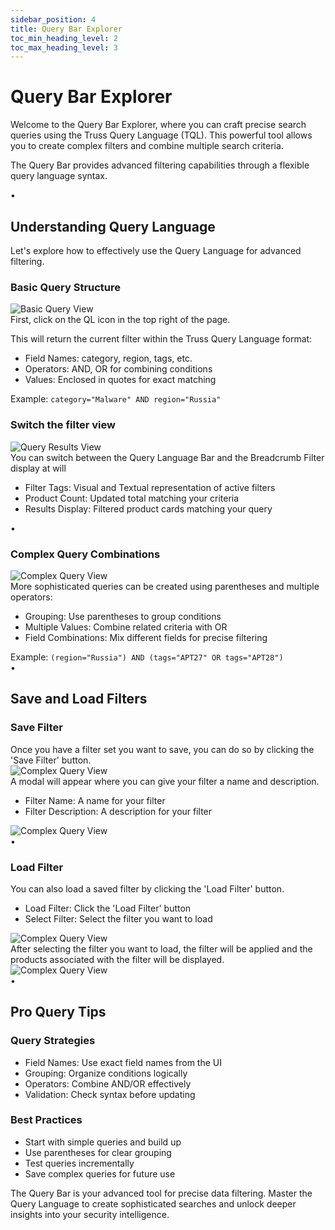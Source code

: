 ```yaml
---
sidebar_position: 4
title: Query Bar Explorer
toc_min_heading_level: 2
toc_max_heading_level: 3
---
```


<div className="text-center">
  <h1 className="text-4xl font-bold mb-4">Query Bar Explorer</h1>
</div>

<div className="text-center mb-12">
  <p className="text-xl text-gray-600 max-w-3xl mx-auto mb-4">
    Welcome to the Query Bar Explorer, where you can craft precise search queries using the Truss Query Language (TQL). This powerful tool allows you to create complex filters and combine multiple search criteria.
  </p>
  <p className="text-xl italic text-gray-600 max-w-3xl mx-auto">
    The Query Bar provides advanced filtering capabilities through a flexible query language syntax.
  </p>
</div>

<div className="relative my-12">
  <div className="absolute inset-0 flex items-center" aria-hidden="true">
    <div className="w-full border-t border-gray-300" />
  </div>
  <div className="relative flex justify-center">
    <span className="bg-white px-3 text-base text-gray-500">•</span>
  </div>
</div>

## Understanding Query Language

<p className="text-lg mb-6">Let's explore how to effectively use the Query Language for advanced filtering.</p>

### Basic Query Structure

<div className="my-6 flex justify-center">
  <img 
    src="/truss-docs/img/15 - Query Language Bar - Changing Filters1.png"
    alt="Basic Query View"
    className="rounded-lg shadow-lg max-h-[500px] object-contain" 
  />
</div>

<div className="mb-8 text-lg">
  First, click on the QL icon in the top right of the page.
  
  This will return the current filter within the Truss Query Language format:
  <ul className="list-disc pl-6 my-4">
    <li><span className="font-semibold">Field Names:</span> category, region, tags, etc.</li>
    <li><span className="font-semibold">Operators:</span> AND, OR for combining conditions</li>
    <li><span className="font-semibold">Values:</span> Enclosed in quotes for exact matching</li>
  </ul>
  Example: <code>category="Malware" AND region="Russia"</code>
</div>

### Switch the filter view

<div className="my-6 flex justify-center">
  <img 
    src="/truss-docs/img/16 - Query Language Bar - Changing Filters2.png"
    alt="Query Results View"
    className="rounded-lg shadow-lg max-h-[500px] object-contain" 
  />
</div>

<div className="mb-8 text-lg">
  You can switch between the Query Language Bar and the Breadcrumb Filter display at will
  <ul className="list-disc pl-6 my-4">
    <li><span className="font-semibold">Filter Tags:</span> Visual and Textual representation of active filters</li>
    <li><span className="font-semibold">Product Count:</span> Updated total matching your criteria</li>
    <li><span className="font-semibold">Results Display:</span> Filtered product cards matching your query</li>
  </ul>
</div>

<div className="relative my-12">
  <div className="absolute inset-0 flex items-center" aria-hidden="true">
    <div className="w-full border-t border-gray-300" />
  </div>
  <div className="relative flex justify-center">
    <span className="bg-white px-3 text-base text-gray-500">•</span>
  </div>
</div>

### Complex Query Combinations

<div className="my-6 flex justify-center">
  <img 
    src="/truss-docs/img/17 - Query Language Bar - Complex Filter1.png"
    alt="Complex Query View"
    className="rounded-lg shadow-lg max-h-[500px] object-contain" 
  />
</div>

<div className="mb-8 text-lg">
  More sophisticated queries can be created using parentheses and multiple operators:
  <ul className="list-disc pl-6 my-4">
    <li><span className="font-semibold">Grouping:</span> Use parentheses to group conditions</li>
    <li><span className="font-semibold">Multiple Values:</span> Combine related criteria with OR</li>
    <li><span className="font-semibold">Field Combinations:</span> Mix different fields for precise filtering</li>
  </ul>
  Example: <code>(region="Russia") AND (tags="APT27" OR tags="APT28")</code>
</div>

<div className="relative my-12">
  <div className="absolute inset-0 flex items-center" aria-hidden="true">
    <div className="w-full border-t border-gray-300" />
  </div>
  <div className="relative flex justify-center">
    <span className="bg-white px-3 text-base text-gray-500">•</span>
  </div>
</div>

## Save and Load Filters

### Save Filter
<div className="mb-8 text-lg">
  Once you have a filter set you want to save, you can do so by clicking the 'Save Filter' button.
</div>

<div className="my-6 flex justify-center">
  <img 
    src="/truss-docs/img/18 - Query Language Bar - Save Filter1.png"
    alt="Complex Query View"
    className="rounded-lg shadow-lg max-h-[500px] object-contain" 
  />
</div>

<div className="mb-8 text-lg">
  A modal will appear where you can give your filter a name and description.
  <ul className="list-disc pl-6 my-4">
    <li><span className="font-semibold">Filter Name:</span> A name for your filter</li>
    <li><span className="font-semibold">Filter Description:</span> A description for your filter</li>
  </ul>
</div>

<div className="my-6 flex justify-center">
  <img 
    src="/truss-docs/img/19 - Query Language Bar - Save Filter2.png"
    alt="Complex Query View"
    className="rounded-lg shadow-lg max-h-[500px] object-contain" 
  />
</div>

<div className="relative my-12">
  <div className="absolute inset-0 flex items-center" aria-hidden="true">
    <div className="w-full border-t border-gray-300" />
  </div>
  <div className="relative flex justify-center">
    <span className="bg-white px-3 text-base text-gray-500">•</span>
  </div>
</div>

### Load Filter

<div className="mb-8 text-lg">
  You can also load a saved filter by clicking the 'Load Filter' button.
  <ul className="list-disc pl-6 my-4">
    <li><span className="font-semibold">Load Filter:</span> Click the 'Load Filter' button</li>
    <li><span className="font-semibold">Select Filter:</span> Select the filter you want to load</li>
  </ul>
</div>

<div className="my-6 flex justify-center">
  <img 
    src="/truss-docs/img/20 - Query Language Bar - Load Filter1.png"
    alt="Complex Query View"
    className="rounded-lg shadow-lg max-h-[500px] object-contain" 
  />
</div>

<div className="mb-8 text-lg">
  After selecting the filter you want to load, the filter will be applied and the products associated with the filter will be displayed.
</div>

<div className="my-6 flex justify-center">
  <img 
    src="/truss-docs/img/21 - Query Language Bar - Load Filter2.png"
    alt="Complex Query View"
    className="rounded-lg shadow-lg max-h-[500px] object-contain" 
  />
</div>

<div className="relative my-12">
  <div className="absolute inset-0 flex items-center" aria-hidden="true">
    <div className="w-full border-t border-gray-300" />
  </div>
  <div className="relative flex justify-center">
    <span className="bg-white px-3 text-base text-gray-500">•</span>
  </div>
</div>

## Pro Query Tips

<div className="grid grid-cols-1 md:grid-cols-2 gap-6 my-8">
  <div className="bg-blue-50 p-6 rounded-lg shadow-md border border-green-100 my-6">
    <h3 className="text-xl font-bold mb-4 text-blue-800">Query Strategies</h3>
    <ul className="list-disc pl-6 space-y-2">
      <li><span className="font-semibold">Field Names:</span> Use exact field names from the UI</li>
      <li><span className="font-semibold">Grouping:</span> Organize conditions logically</li>
      <li><span className="font-semibold">Operators:</span> Combine AND/OR effectively</li>
      <li><span className="font-semibold">Validation:</span> Check syntax before updating</li>
    </ul>
  </div>

  <div className="bg-blue-50 p-6 rounded-lg shadow-md border border-green-100 my-6">
    <h3 className="text-xl font-bold mb-4 text-blue-800">Best Practices</h3>
    <ul className="list-disc pl-6 space-y-2">
      <li>Start with simple queries and build up</li>
      <li>Use parentheses for clear grouping</li>
      <li>Test queries incrementally</li>
      <li>Save complex queries for future use</li>
    </ul>
  </div>
</div>

<div className="mt-12 p-6 bg-blue-50 rounded-lg shadow-md border border-blue-100 text-center">
  <p className="text-lg font-medium text-blue-800">
    The Query Bar is your advanced tool for precise data filtering.
    Master the Query Language to create sophisticated searches and unlock deeper insights into your security intelligence.
  </p>
</div>